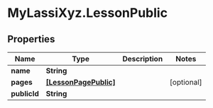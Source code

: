 # MyLassiXyz.LessonPublic

## Properties

Name | Type | Description | Notes
------------ | ------------- | ------------- | -------------
**name** | **String** |  | 
**pages** | [**[LessonPagePublic]**](LessonPagePublic.md) |  | [optional] 
**publicId** | **String** |  | 


